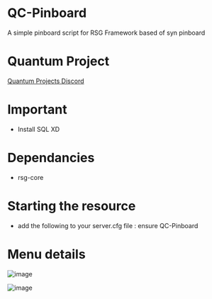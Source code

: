 # QC-Pinboard
A simple pinboard script for RSG Framework based of syn pinboard

# Quantum Project
[Quantum Projects Discord](https://discord.gg/kJ8ZrGM8TS)

# Important
- Install SQL XD

# Dependancies
- rsg-core 

# Starting the resource
- add the following to your server.cfg file : ensure QC-Pinboard

# Menu details

![image](https://github.com/user-attachments/assets/775bfb8b-66a5-4c22-b31e-f3c6d6ff3315)

![image](https://github.com/user-attachments/assets/85ed703f-beb1-47c7-894c-8ba8cce265f5)
